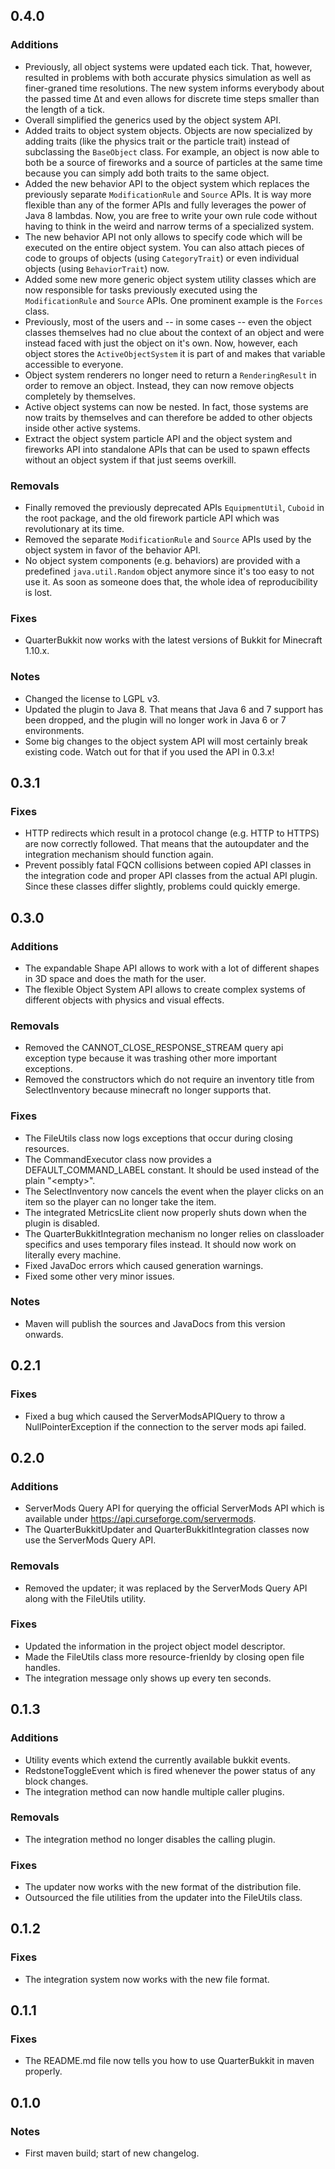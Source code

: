 0.4.0
-----

### Additions
* Previously, all object systems were updated each tick. That, however, resulted in problems with both accurate physics simulation as well as finer-graned time resolutions. The new system informs everybody about the passed time &Delta;t and even allows for discrete time steps smaller than the length of a tick.
* Overall simplified the generics used by the object system API.
* Added traits to object system objects. Objects are now specialized by adding traits (like the physics trait or the particle trait) instead of subclassing the `BaseObject` class. For example, an object is now able to both be a source of fireworks and a source of particles at the same time because you can simply add both traits to the same object.
* Added the new behavior API to the object system which replaces the previously separate `ModificationRule` and `Source` APIs. It is way more flexible than any of the former APIs and fully leverages the power of Java 8 lambdas. Now, you are free to write your own rule code without having to think in the weird and narrow terms of a specialized system.
* The new behavior API not only allows to specify code which will be executed on the entire object system. You can also attach pieces of code to groups of objects (using `CategoryTrait`) or even individual objects (using `BehaviorTrait`) now.
* Added some new more generic object system utility classes which are now responsible for tasks previously executed using the `ModificationRule` and `Source` APIs. One prominent example is the `Forces` class.
* Previously, most of the users and -- in some cases -- even the object classes themselves had no clue about the context of an object and were instead faced with just the object on it's own. Now, however, each object stores the `ActiveObjectSystem` it is part of and makes that variable accessible to everyone.
* Object system renderers no longer need to return a `RenderingResult` in order to remove an object. Instead, they can now remove objects completely by themselves.
* Active object systems can now be nested. In fact, those systems are now traits by themselves and can therefore be added to other objects inside other active systems.
* Extract the object system particle API and the object system and fireworks API into standalone APIs that can be used to spawn effects without an object system if that just seems overkill.

### Removals
* Finally removed the previously deprecated APIs `EquipmentUtil`, `Cuboid` in the root package, and the old firework particle API which was revolutionary at its time.
* Removed the separate `ModificationRule` and `Source` APIs used by the object system in favor of the behavior API.
* No object system components (e.g. behaviors) are provided with a predefined `java.util.Random` object anymore since it's too easy to not use it. As soon as someone does that, the whole idea of reproducibility is lost.

### Fixes
* QuarterBukkit now works with the latest versions of Bukkit for Minecraft 1.10.x.

### Notes
* Changed the license to LGPL v3.
* Updated the plugin to Java 8. That means that Java 6 and 7 support has been dropped, and the plugin will no longer work in Java 6 or 7 environments.
* Some big changes to the object system API will most certainly break existing code. Watch out for that if you used the API in 0.3.x!

0.3.1
-----

### Fixes
* HTTP redirects which result in a protocol change (e.g. HTTP to HTTPS) are now correctly followed. That means that the autoupdater and the integration mechanism should function again.
* Prevent possibly fatal FQCN collisions between copied API classes in the integration code and proper API classes from the actual API plugin. Since these classes differ slightly, problems could quickly emerge.

0.3.0
-----

### Additions
* The expandable Shape API allows to work with a lot of different shapes in 3D space and does the math for the user.
* The flexible Object System API allows to create complex systems of different objects with physics and visual effects.

### Removals
* Removed the CANNOT_CLOSE_RESPONSE_STREAM query api exception type because it was trashing other more important exceptions.
* Removed the constructors which do not require an inventory title from SelectInventory because minecraft no longer supports that.

### Fixes
* The FileUtils class now logs exceptions that occur during closing resources.
* The CommandExecutor class now provides a DEFAULT_COMMAND_LABEL constant. It should be used instead of the plain "\<empty\>".
* The SelectInventory now cancels the event when the player clicks on an item so the player can no longer take the item.
* The integrated MetricsLite client now properly shuts down when the plugin is disabled.
* The QuarterBukkitIntegration mechanism no longer relies on classloader specifics and uses temporary files instead. It should now work on literally every machine.
* Fixed JavaDoc errors which caused generation warnings.
* Fixed some other very minor issues.

### Notes
* Maven will publish the sources and JavaDocs from this version onwards.

0.2.1
-----

### Fixes
* Fixed a bug which caused the ServerModsAPIQuery to throw a NullPointerException if the connection to the server mods api failed.

0.2.0
-----

### Additions
* ServerMods Query API for querying the official ServerMods API which is available under https://api.curseforge.com/servermods.
* The QuarterBukkitUpdater and QuarterBukkitIntegration classes now use the ServerMods Query API.

### Removals
* Removed the updater; it was replaced by the ServerMods Query API along with the FileUtils utility.

### Fixes
* Updated the information in the project object model descriptor.
* Made the FileUtils class more resource-frienldy by closing open file handles.
* The integration message only shows up every ten seconds.

0.1.3
-----

### Additions
* Utility events which extend the currently available bukkit events.
* RedstoneToggleEvent which is fired whenever the power status of any block changes.
* The integration method can now handle multiple caller plugins.

### Removals
* The integration method no longer disables the calling plugin.

### Fixes
* The updater now works with the new format of the distribution file.
* Outsourced the file utilities from the updater into the FileUtils class.

0.1.2
-----

### Fixes
* The integration system now works with the new file format.

0.1.1
-----

### Fixes
* The README.md file now tells you how to use QuarterBukkit in maven properly.

0.1.0
-----

### Notes
* First maven build; start of new changelog.
